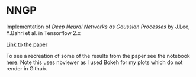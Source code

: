 # NNGP

Implementation of *Deep Neural Networks as Gaussian Processes* by J.Lee, Y.Bahri et al. in Tensorflow 2.x

[Link to the paper](https://arxiv.org/abs/1711.00165)

To see a recreation of some of the results from the paper see the notebook [here](https://nbviewer.jupyter.org/github/erees1/NNGP/blob/master/nngp_experiments.ipynb). Note this uses nbviewer as I used Bokeh for my plots which do not render in Github.